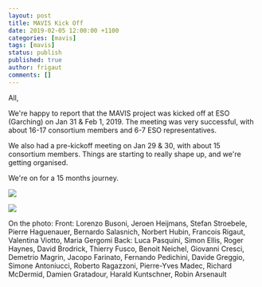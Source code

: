 ```yaml
---
layout: post
title: MAVIS Kick Off
date: 2019-02-05 12:00:00 +1100
categories: [mavis]
tags: [mavis]
status: publish
published: true
author: frigaut
comments: []
---
```


All,

We're happy to report that the MAVIS project was kicked off at ESO (Garching) on Jan 31 & Feb 1, 2019. The meeting was very successful, with about 16-17 consortium members and 6-7 ESO representatives.

We also had a pre-kickoff meeting on Jan 29 & 30, with about 15 consortium members. Things are starting to really shape up, and we're getting organised.

We're on for a 15 months journey.

![]({{site.baseurl}}/assets/images/20190201_113457.jpg)

![]({{site.baseurl}}/assets/images/20190201_113509.jpg)

On the photo:
Front: Lorenzo Busoni, Jeroen Heijmans, Stefan Stroebele, Pierre Haguenauer, Bernardo Salasnich, Norbert Hubin, Francois Rigaut, Valentina Viotto, Maria Gergomi
Back: Luca Pasquini, Simon Ellis, Roger Haynes, David Brodrick, Thierry Fusco, Benoit Neichel, Giovanni Cresci, Demetrio Magrin, Jacopo Farinato, Fernando Pedichini, Davide Greggio, Simone Antoniucci, Roberto Ragazzoni, Pierre-Yves Madec, Richard McDermid, Damien Gratadour, Harald Kuntschner, Robin Arsenault
